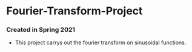 # Fourier-Transform-Project
### Created in Spring 2021
- This project carrys out the fourier transform on sinusoidal functions.
